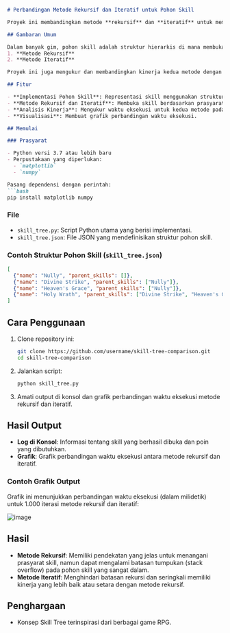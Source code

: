 ```markdown
# Perbandingan Metode Rekursif dan Iteratif untuk Pohon Skill

Proyek ini membandingkan metode **rekursif** dan **iteratif** untuk membuka pohon skill, sebuah fitur umum dalam gim di mana pemain membuka skill berdasarkan keterkaitan dengan skill lain.

## Gambaran Umum

Dalam banyak gim, pohon skill adalah struktur hierarkis di mana membuka sebuah skill bergantung pada penguasaan skill prasyarat. Proyek ini mengimplementasikan dua metode untuk menghitung dan membuka skill:
1. **Metode Rekursif**
2. **Metode Iteratif**

Proyek ini juga mengukur dan membandingkan kinerja kedua metode dengan menggunakan pengujian waktu eksekusi.

## Fitur

- **Implementasi Pohon Skill**: Representasi skill menggunakan struktur kelas dengan hubungan orang tua-anak.
- **Metode Rekursif dan Iteratif**: Membuka skill berdasarkan prasyarat.
- **Analisis Kinerja**: Mengukur waktu eksekusi untuk kedua metode pada berbagai iterasi.
- **Visualisasi**: Membuat grafik perbandingan waktu eksekusi.

## Memulai

### Prasyarat

- Python versi 3.7 atau lebih baru
- Perpustakaan yang diperlukan:
  - `matplotlib`
  - `numpy`

Pasang dependensi dengan perintah:
```bash
pip install matplotlib numpy
```

### File

- `skill_tree.py`: Script Python utama yang berisi implementasi.
- `skill_tree.json`: File JSON yang mendefinisikan struktur pohon skill.

### Contoh Struktur Pohon Skill (`skill_tree.json`)

```json
[
  {"name": "Nully", "parent_skills": []},
  {"name": "Divine Strike", "parent_skills": ["Nully"]},
  {"name": "Heaven's Grace", "parent_skills": ["Nully"]},
  {"name": "Holy Wrath", "parent_skills": ["Divine Strike", "Heaven's Grace"]}
]
```

## Cara Penggunaan

1. Clone repository ini:
   ```bash
   git clone https://github.com/username/skill-tree-comparison.git
   cd skill-tree-comparison
   ```

2. Jalankan script:
   ```bash
   python skill_tree.py
   ```

3. Amati output di konsol dan grafik perbandingan waktu eksekusi metode rekursif dan iteratif.

## Hasil Output

- **Log di Konsol**: Informasi tentang skill yang berhasil dibuka dan poin yang dibutuhkan.
- **Grafik**: Grafik perbandingan waktu eksekusi antara metode rekursif dan iteratif.

### Contoh Grafik Output

Grafik ini menunjukkan perbandingan waktu eksekusi (dalam milidetik) untuk 1.000 iterasi metode rekursif dan iteratif:

![image](https://github.com/user-attachments/assets/d8f9fdc4-5871-4218-a4aa-43c848ec846d)

## Hasil

- **Metode Rekursif**: Memiliki pendekatan yang jelas untuk menangani prasyarat skill, namun dapat mengalami batasan tumpukan (stack overflow) pada pohon skill yang sangat dalam.
- **Metode Iteratif**: Menghindari batasan rekursi dan seringkali memiliki kinerja yang lebih baik atau setara dengan metode rekursif.

## Penghargaan

- Konsep Skill Tree terinspirasi dari berbagai game RPG.
```
